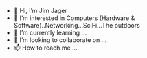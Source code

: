 - 👋 Hi, I’m Jim Jager
- 👀 I’m interested in Computers (Hardware & Software)..Networking...SciFi...The outdoors
- 🌱 I’m currently learning ...
- 💞️ I’m looking to collaborate on ...
- 📫 How to reach me ...

<!---
jaj3524/jaj3524 is a ✨ special ✨ repository because its `README.md` (this file) appears on your GitHub profile.
You can click the Preview link to take a look at your changes.
--->

